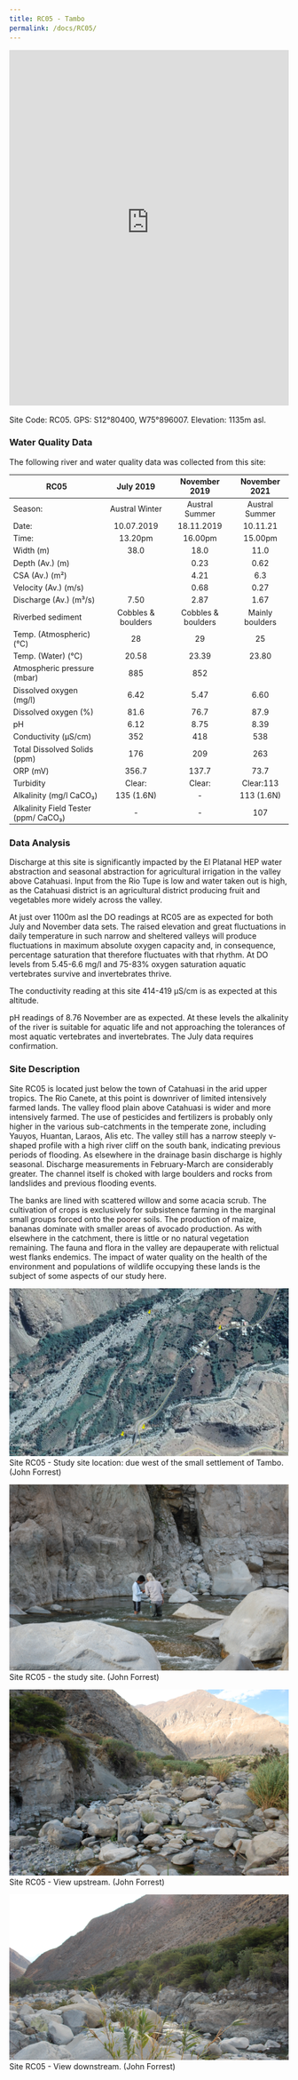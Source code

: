 ```yaml
---
title: RC05 - Tambo
permalink: /docs/RC05/
---
```


<iframe width="100%" height="640" allowfullscreen style="border-style:none;" src="https://cavep-undc-hosting.netlify.com/sites/RC05/app-files/"></iframe>


Site Code: RC05.  GPS: S12°80400, W75°896007. Elevation:
1135m asl.

### Water Quality Data

The following river and water quality data was collected from this site:

|     RC05                                    |          July 2019        |        November 2019      |      November 2021     |
|---------------------------------------------|:-------------------------:|:-------------------------:|:----------------------:|
|     Season:                                 |       Austral Winter      |       Austral Summer      |      Austral Summer    |
|     Date:                                   |         10.07.2019        |         18.11.2019        |         10.11.21       |
|     Time:                                   |           13.20pm         |           16.00pm         |         15.00pm        |
|     Width (m)                               |            38.0           |            18.0           |           11.0         |
|     Depth (Av.) (m)                         |                           |            0.23           |           0.62         |
|     CSA (Av.) (m²)                          |                           |            4.21           |           6.3          |
|     Velocity (Av.) (m/s)                    |                           |            0.68           |           0.27         |
|     Discharge (Av.) (m³/s)                  |            7.50           |            2.87           |           1.67         |
|     Riverbed sediment                       |     Cobbles & boulders    |     Cobbles & boulders    |     Mainly boulders    |
|     Temp. (Atmospheric) (°C)                |             28            |             29            |            25          |
|     Temp. (Water) (°C)                      |            20.58          |            23.39          |          23.80         |
|     Atmospheric pressure (mbar)             |             885           |             852           |                        |
|     Dissolved oxygen (mg/l)                 |            6.42           |            5.47           |           6.60         |
|     Dissolved oxygen (%)                    |            81.6           |            76.7           |           87.9         |
|     pH                                      |            6.12           |            8.75           |           8.39         |
|     Conductivity (µS/cm)                    |             352           |             418           |           538          |
|     Total Dissolved Solids (ppm)            |             176           |             209           |           263          |
|     ORP (mV)                                |            356.7          |            137.7          |           73.7         |
|     Turbidity                               |           Clear:          |           Clear:          |        Clear:113       |
|     Alkalinity (mg/l CaCO₃)                 |         135 (1.6N)        |              -            |        113 (1.6N)      |
|     Alkalinity Field Tester (ppm/ CaCO₃)    |              -            |              -            |           107          |

### Data Analysis
Discharge at this site is significantly impacted by the El Platanal HEP water abstraction and seasonal abstraction for agricultural irrigation in the valley above Catahuasi. Input from the Rio Tupe is low and water taken out is high, as the Catahuasi district is an agricultural district producing fruit and vegetables more widely across the valley.

At just over 1100m asl the DO readings at RC05 are as expected for both July and November data sets. The raised elevation and great fluctuations in daily temperature in such narrow and sheltered valleys will produce fluctuations in maximum absolute oxygen capacity and, in consequence, percentage saturation that therefore fluctuates with that rhythm. At DO levels from 5.45-6.6 mg/l and 75-83\% oxygen saturation aquatic vertebrates survive and invertebrates thrive. 

The conductivity reading at this site 414-419 µS/cm is as expected at this altitude. 

pH readings of 8.76 November are as expected. At these levels the alkalinity of the river is suitable for aquatic life and not approaching the tolerances of most aquatic vertebrates and invertebrates. The July data requires confirmation.

### Site Description
Site RC05 is located just below the town of Catahuasi in the arid upper tropics. The Rio Canete, at this point is downriver of limited intensively farmed lands. The valley flood plain above Catahuasi is wider and more intensively farmed. The use of pesticides and fertilizers is probably only higher in the various sub-catchments in the temperate zone, including Yauyos, Huantan, Laraos, Alis etc. The valley still has a narrow steeply v-shaped profile with a high river cliff on the south bank, indicating previous periods of flooding. As elsewhere in the drainage basin discharge is highly seasonal. Discharge measurements in February-March are considerably greater. The channel itself is choked with large boulders and rocks from landslides and previous flooding events.

The banks are lined with scattered willow and some acacia scrub. The cultivation of crops is exclusively for subsistence farming in the marginal small groups forced onto the poorer soils. The production of maize, bananas dominate with smaller areas of avocado production. As with elsewhere in the catchment, there is little or no natural vegetation remaining. The fauna and flora in the valley are depauperate with relictual west flanks endemics. The impact of water quality on the health of the environment and populations of wildlife occupying these lands is the subject of some aspects of our study here. 


![RC05 View upstream](/assets/SiteDescriptions/RC05/RC05Tambo.jpg)
Site RC05 - Study site location: due west of the small settlement of Tambo. (John Forrest)


![Site RC05 - the study site. (John Forrest)](/assets/SiteDescriptions/RC05/RC05Studysite.JPG)
Site RC05 - the study site. (John Forrest)


![RC05 View upstream](/assets/SiteDescriptions/RC05/RC05Viewupstream.JPG)
Site RC05 - View upstream. (John Forrest)


![RC05 View downstream](/assets/SiteDescriptions/RC05/RC05Viewdownstream.JPG)
Site RC05 - View downstream. (John Forrest)

